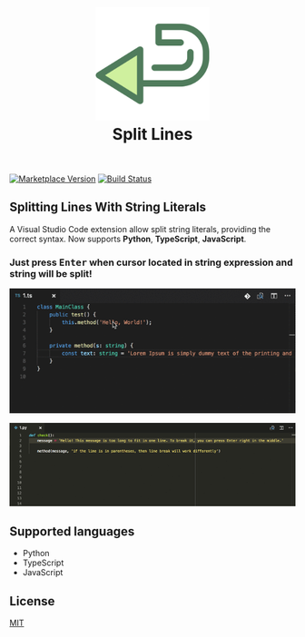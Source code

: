<h1 align="center">
  <br>
    <img src="https://github.com/pilat/split-lines/blob/master/images/icon.png?raw=true" alt="logo" width="200">
  <br>
  Split Lines
  <br>
  <br>
</h1>

[![Marketplace Version](https://vsmarketplacebadge.apphb.com/version/brainfit.split-lines.svg)](https://marketplace.visualstudio.com/items?itemName=brainfit.split-lines) 
[![Build Status](https://travis-ci.org/pilat/split-lines.svg?branch=master)](https://travis-ci.org/pilat/split-lines)

## Splitting Lines With String Literals

A Visual Studio Code extension allow split string literals, providing the correct syntax. Now supports **Python**, **TypeScript**, **JavaScript**.

### Just press <kbd>Enter</kbd> when cursor located in string expression and string will be split!


![Demo](https://github.com/pilat/split-lines/blob/master/images/demo-typescript.gif?raw=true)

![Demo](https://github.com/pilat/split-lines/blob/master/images/demo-python.gif?raw=true)



## Supported languages
- Python
- TypeScript
- JavaScript


## License 
[MIT](LICENSE)